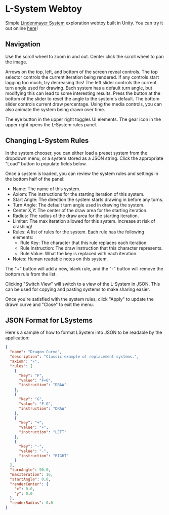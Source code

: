 # L-System Webtoy
Simple [Lindenmayer System](https://en.wikipedia.org/wiki/L-system) exploration webtoy built in Unity. You can try it out online [here](https://dqwertyc.github.io/lsystem-webtoy/)!

## Navigation
Use the scroll wheel to zoom in and out. Center click the scroll wheel to pan the image.

Arrows on the top, left, and bottom of the screen reveal controls.
The top selector controls the current iteration being rendered. If any controls start lagging too much, try decreasing this!
The left slider controls the current turn angle used for drawing. Each system has a default turn angle, but modifying this can lead to some interesting results. Press the button at the bottom of the slider to reset the angle to the system's default.
The bottom slider controls current draw percentage. Using the media controls, you can also animate the system being drawn over time.

The eye button in the upper right toggles UI elements.
The gear icon in the upper right opens the L-System rules panel.

## Changing L-System Rules
In the system chooser, you can either load a preset system from the dropdown menu, or a system stored as a JSON string. Click the appropriate "Load" button to populate fields below.

Once a system is loaded, you can review the system rules and settings in the bottom half of the panel:
* Name: The name of this system.
* Axiom: The instructions for the starting iteration of this system.
* Start Angle: The direction the system starts drawing in before any turns.
* Turn Angle: The default turn angle used in drawing the system.
* Center X,Y: The center of the draw area for the starting iteration.
* Radius: The radius of the draw area for the starting iteration.
* Limiter: The max iteration allowed for this system. Increase at risk of crashing!
* Rules: A list of rules for the system. Each rule has the following elements:
  * Rule Key: The character that this rule replaces each iteration.
  * Rule Instruction: The draw instruction that this character represents.
  * Rule Value: What the key is replaced with each iteration.
* Notes: Human readable notes on this system.

The "+" button will add a new, blank rule, and the "-" button will remove the bottom rule from the list.  

Clicking "Switch View" will switch to a view of the L-System in JSON. This can be used for copying and pasting systems to make sharing easier.

Once you're satisfied with the system rules, click "Apply" to update the drawn curve and "Close" to exit the menu.

## JSON Format for LSystems
Here's a sample of how to format LSystem into JSON to be readable by the application:
```json
{
  "name": "Dragon Curve",
  "description": "Classic example of replacement systems.",
  "axiom": "F",
  "rules": [
    {
      "key": "F",
      "value": "F+G",
      "instruction": "DRAW"
    },
    {
      "key": "G",
      "value": "F-G",
      "instruction": "DRAW"
    },
    {
      "key": "+",
      "value": "+",
      "instruction": "LEFT"
    },
    {
      "key": "-",
      "value": "-",
      "instruction": "RIGHT"
    }
  ],
  "turnAngle": 90.0,
  "maxIteration": 16,
  "startAngle": 0.0,
  "renderCenter": {
    "x": 0.0,
    "y": 0.0
  },
  "renderRadius": 0.0
}
```
